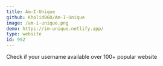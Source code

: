 ```yaml
---
title: Am-I-Unique
github: Kholid060/Am-I-Unique
image: /am-i-unique.png
demo: https://im-unique.netlify.app/
type: website
id: 992
---
```

Check if your username available over 100+ popular website